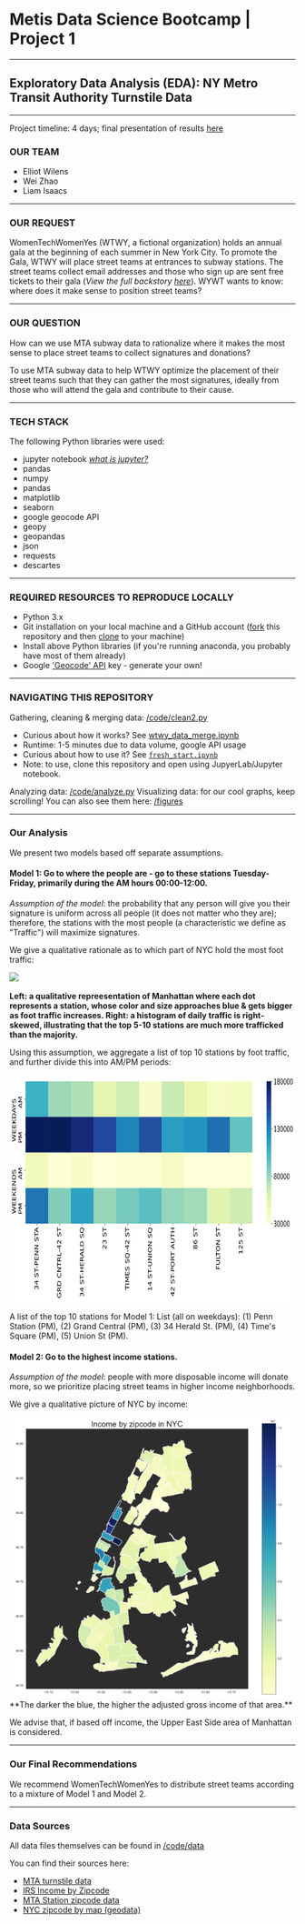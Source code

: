 # Metis Data Science Bootcamp | Project 1
---

## Exploratory Data Analysis (EDA): NY Metro Transit Authority Turnstile Data

---
Project timeline: 4 days; final presentation of results [here](https://github.com/edubu2/metis-project1/blob/main/etc/presentation_project1.pdf)

### OUR TEAM
- Elliot Wilens
- Wei Zhao
- Liam Isaacs

---
### OUR REQUEST

WomenTechWomenYes (WTWY, a fictional organization) holds an annual gala at the beginning of each summer in New York City. To promote the Gala, WTWY will place street teams at entrances to subway stations. The street teams collect email addresses and those who sign up are sent free tickets to their gala (*View the full backstory [here](https://github.com/edubu2/metis-project1/blob/main/etc/project_background.md)*). WYWT wants to know: where does it make sense to position street teams?

---
### OUR QUESTION

How can we use MTA subway data to rationalize where it makes the most sense to place street teams to collect signatures and donations?

To use MTA subway data to help WTWY optimize the placement of their street teams such that they can gather the most signatures, ideally from those who will attend the gala and contribute to their cause.

---
### TECH STACK

The following Python libraries were used:
- jupyter notebook [*what is jupyter?*](https://www.dataquest.io/blog/jupyter-notebook-tutorial/)
- pandas
- numpy
- pandas
- matplotlib
- seaborn
- google geocode API
- geopy
- geopandas
- json
- requests
- descartes

---
### REQUIRED RESOURCES TO REPRODUCE LOCALLY

- Python 3.x
- Git installation on your local machine and a GitHub account ([fork](https://docs.github.com/en/free-pro-team@latest/github/getting-started-with-github/fork-a-repo) this repository and then [clone](https://docs.github.com/en/free-pro-team@latest/github/creating-cloning-and-archiving-repositories/cloning-a-repository) to your machine)
- Install above Python libraries (if you're running anaconda, you probably have most of them already)
- Google ['Geocode' API](https://developers.google.com/maps/documentation/geocoding/start) key - generate your own!

---
### NAVIGATING THIS REPOSITORY

Gathering, cleaning & merging data: [/code/clean2.py](https://github.com/edubu2/metis-project1/blob/main/code/clean2.py)
  - Curious about how it works? See [wtwy_data_merge.ipynb](https://github.com/edubu2/metis-project1/blob/main/code/wtwy_data_merge.ipynb)
  - Runtime: 1-5 minutes due to data volume, google API usage
  - Curious about how to use it? See [``fresh_start.ipynb``](https://github.com/edubu2/metis-project1/blob/main/code/fresh_start.ipynb)
  - Note: to use, clone this repository and open using JupyerLab/Jupyter notebook.

Analyzing data: [/code/analyze.py](https://github.com/edubu2/metis-project1/blob/main/code/analyze.py)
Visualizing data: for our cool graphs, keep scrolling! You can also see them here: [/figures](https://github.com/edubu2/metis-project1/blob/main/figures)

---
### Our Analysis

We present two models based off separate assumptions.

#### Model 1: Go to where the people are - go to these stations Tuesday-Friday, primarily during the AM hours 00:00-12:00.
*Assumption of the model*: the probability that any person will give you their signature is uniform across all people (it does not matter who they are); therefore, the stations with the most people (a characteristic we define as "Traffic") will maximize signatures.

We give a qualitative rationale as to which part of NYC hold the most foot traffic:

<img src="./figures/stations_by_traffic_manhattan_map.svg">

**Left: a qualitative repreesentation of Manhattan where each dot represents a station, whose color and size approaches blue & gets bigger as foot traffic increases. Right: a histogram of daily traffic is right-skewed, illustrating that the top 5-10 stations are much more trafficked than the majority.**

Using this assumption, we aggregate a list of top 10 stations by foot traffic, and further divide this into AM/PM periods:

<img src="./figures/weekly_ampm_average_traffic.svg" height="400">

A list of the top 10 stations for Model 1:
List (all on weekdays): (1) Penn Station (PM), (2) Grand Central (PM), (3) 34 Herald St. (PM), (4) Time's Square (PM), (5) Union St (PM).

#### Model 2: Go to the highest income stations.
*Assumption of the model*: people with more disposable income will donate more, so we prioritize placing street teams in higher income neighborhoods.

We give a qualitative picture of NYC by income:

<img src="./figures/income_by_zip.png">
**The darker the blue, the higher the adjusted gross income of that area.**


We advise that, if based off income, the Upper East Side area of Manhattan is considered.

---
### Our Final Recommendations

We recommend WomenTechWomenYes to distribute street teams according to a mixture of Model 1 and Model 2.

---
### Data Sources

All data files themselves can be found in [/code/data](https://github.com/edubu2/metis-project1/blob/main/code/data)

You can find their sources here:

- [MTA turnstile data](http://web.mta.info/developers/turnstile.html)
- [IRS Income by Zipcode](https://www.irs.gov/statistics/soi-tax-stats-individual-income-tax-statistics-zip-code-data-soi)
- [MTA Station zipcode data](http://web.mta.info/developers/data/nyct/subway/Stations.csv) 
- [NYC zipcode by map (geodata)](https://jsspina.carto.com/tables/nyc_zip_code_tabulation_areas_polygons/public/map)
